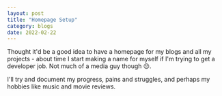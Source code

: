 ```yaml
---
layout: post
title: "Homepage Setup"
category: blogs
date: 2022-02-22
---
```


Thought it'd be a good idea to have a homepage for my blogs and all my projects - about time I start making a name for myself if I'm trying to get a developer job. Not much of a media guy though 😣.

I'll try and document my progress, pains and struggles, and perhaps my hobbies like music and movie reviews.